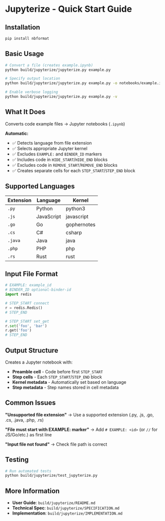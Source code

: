 # Jupyterize - Quick Start Guide

## Installation

```bash
pip install nbformat
```

## Basic Usage

```bash
# Convert a file (creates example.ipynb)
python build/jupyterize/jupyterize.py example.py

# Specify output location
python build/jupyterize/jupyterize.py example.py -o notebooks/example.ipynb

# Enable verbose logging
python build/jupyterize/jupyterize.py example.py -v
```

## What It Does

Converts code example files → Jupyter notebooks (`.ipynb`)

**Automatic:**
- ✅ Detects language from file extension
- ✅ Selects appropriate Jupyter kernel
- ✅ Excludes `EXAMPLE:` and `BINDER_ID` markers
- ✅ Includes code in `HIDE_START`/`HIDE_END` blocks
- ✅ Excludes code in `REMOVE_START`/`REMOVE_END` blocks
- ✅ Creates separate cells for each `STEP_START`/`STEP_END` block

## Supported Languages

| Extension | Language   | Kernel       |
|-----------|------------|--------------|
| `.py`     | Python     | python3      |
| `.js`     | JavaScript | javascript   |
| `.go`     | Go         | gophernotes  |
| `.cs`     | C#         | csharp       |
| `.java`   | Java       | java         |
| `.php`    | PHP        | php          |
| `.rs`     | Rust       | rust         |

## Input File Format

```python
# EXAMPLE: example_id
# BINDER_ID optional-binder-id
import redis

# STEP_START connect
r = redis.Redis()
# STEP_END

# STEP_START set_get
r.set('foo', 'bar')
r.get('foo')
# STEP_END
```

## Output Structure

Creates a Jupyter notebook with:
- **Preamble cell** - Code before first `STEP_START`
- **Step cells** - Each `STEP_START`/`STEP_END` block
- **Kernel metadata** - Automatically set based on language
- **Step metadata** - Step names stored in cell metadata

## Common Issues

**"Unsupported file extension"**
→ Use a supported extension (.py, .js, .go, .cs, .java, .php, .rs)

**"File must start with EXAMPLE: marker"**
→ Add `# EXAMPLE: <id>` (or `//` for JS/Go/etc.) as first line

**"Input file not found"**
→ Check file path is correct

## Testing

```bash
# Run automated tests
python build/jupyterize/test_jupyterize.py
```

## More Information

- **User Guide**: `build/jupyterize/README.md`
- **Technical Spec**: `build/jupyterize/SPECIFICATION.md`
- **Implementation**: `build/jupyterize/IMPLEMENTATION.md`


